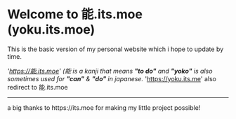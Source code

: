 # Welcome to 能.its.moe (yoku.its.moe)
This is the basic version of my personal website which i hope to update by time.

*'https://能.its.moe' (能  is a kanji that means **"to do"** and **"yoko"** is also sometimes used for **"can"** & **"do"** in japanese.*
'https://yoku.its.me' also redirect to 能.its.moe

<hr>
a big thanks to https://its.moe for making my little project possible!


